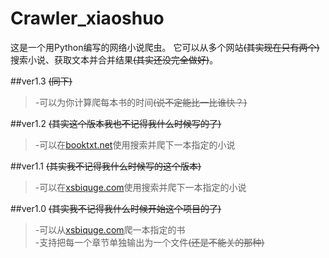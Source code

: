 # Crawler_xiaoshuo

这是一个用Python编写的网络小说爬虫。
它可以从多个网站<s>(其实现在只有两个)</s>搜索小说、获取文本并合并结果<s>(其实还没完全做好)</s>。

##ver1.3
<s>(同下)</s><br>
>-可以为你计算爬每本书的时间<s>(说不定能比一比谁快？)</s><br>

##ver1.2
<s>(其实这个版本我也不记得我什么时候写的了)</s><br>
>-可以在[booktxt.net][1]使用搜索并爬下一本指定的小说<br>

##ver1.1
<s>(其实我不记得我什么时候写的这个版本)</s><br>
>-可以在[xsbiquge.com][0]使用搜索并爬下一本指定的小说<br>

##ver1.0
<s>(其实我不记得我什么时候开始这个项目的了)</s><br>
>-可以从[xsbiquge.com][0]爬一本指定的书<br>
>-支持把每一个章节单独输出为一个文件<s>(还是不能关的那种)</s><br>

[0]: http://www.xsbiquge.com/ "笑死bqg(划掉)"
[1]: http://www.booktxt.net/ "它还有个叫'.com'的兄弟"